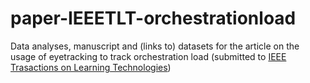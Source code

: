 # paper-IEEETLT-orchestrationload
Data analyses, manuscript and (links to) datasets for the article on the usage of eyetracking to track orchestration load (submitted to [IEEE Trasactions on Learning Technologies](https://www.computer.org/web/tlt))
